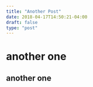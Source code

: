 ```yaml
---
title: "Another Post"
date: 2018-04-17T14:50:21-04:00
draft: false
type: "post"
---
```


# another one
## another one
